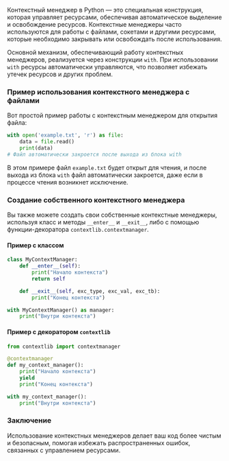 Контекстный менеджер в Python — это специальная конструкция, которая управляет ресурсами, обеспечивая автоматическое выделение и освобождение ресурсов. Контекстные менеджеры часто используются для работы с файлами, сокетами и другими ресурсами, которые необходимо закрывать или освобождать после использования.

Основной механизм, обеспечивающий работу контекстных менеджеров, реализуется через конструкции `with`. При использовании `with` ресурсы автоматически управляются, что позволяет избежать утечек ресурсов и других проблем.

### Пример использования контекстного менеджера с файлами

Вот простой пример работы с контекстным менеджером для открытия файла:

```python
with open('example.txt', 'r') as file:
    data = file.read()
    print(data)
# Файл автоматически закроется после выхода из блока with
```

В этом примере файл `example.txt` будет открыт для чтения, и после выхода из блока `with` файл автоматически закроется, даже если в процессе чтения возникнет исключение.

### Создание собственного контекстного менеджера

Вы также можете создать свои собственные контекстные менеджеры, используя класс и методы `__enter__` и `__exit__`, либо с помощью функции-декоратора `contextlib.contextmanager`.

#### Пример с классом

```python
class MyContextManager:
    def __enter__(self):
        print("Начало контекста")
        return self

    def __exit__(self, exc_type, exc_val, exc_tb):
        print("Конец контекста")

with MyContextManager() as manager:
    print("Внутри контекста")
```

#### Пример с декоратором `contextlib`

```python
from contextlib import contextmanager

@contextmanager
def my_context_manager():
    print("Начало контекста")
    yield
    print("Конец контекста")

with my_context_manager():
    print("Внутри контекста")
```

### Заключение

Использование контекстных менеджеров делает ваш код более чистым и безопасным, помогая избежать распространенных ошибок, связанных с управлением ресурсами.
